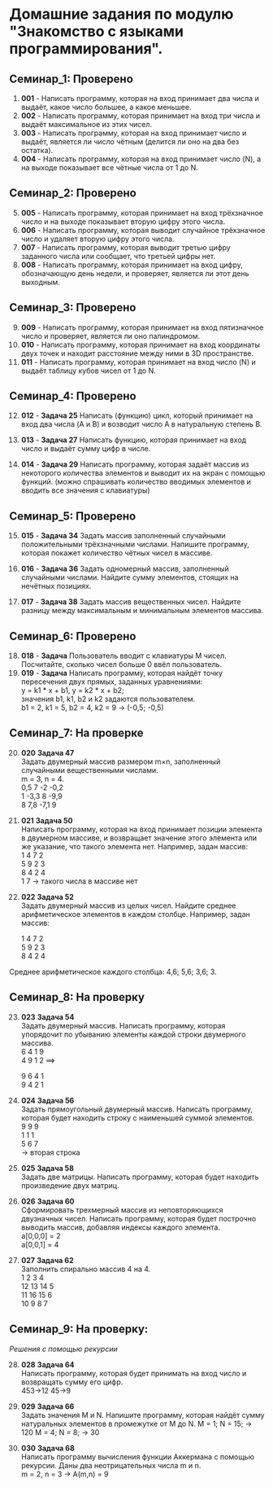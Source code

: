 # Домашние задания по модулю **"Знакомство с языками программирования".**
## Семинар_1: __Проверено__
1. **001** - Написать программу, которая на вход принимает два числа и выдаёт, какое число большее, а какое меньшее.
2. **002** - Написать программу, которая принимает на вход три числа и выдаёт максимальное из этих чисел.
3. **003** - Написать программу, которая на вход принимает число и выдаёт, является ли число чётным (делится ли оно на два без остатка).
4. **004** - Написать программу, которая на вход принимает число (N), а на выходе показывает все чётные числа от 1 до N.

## Семинар_2: __Проверено__

5. **005** - Написать программу, которая принимает на вход трёхзначное число и на выходе показывает вторую цифру этого числа.
6. **006** - Написать программу, которая выводит случайное трёхзначное число и удаляет вторую цифру этого числа.
7. **007** -  Написать программу, которая выводит третью цифру заданного числа или сообщает, что третьей цифры нет.
8. **008** - Написать программу, которая принимает на вход цифру, обозначающую день недели, и проверяет, является ли этот день выходным.

## Семинар_3: __Проверено__

9. **009** - Написать программу, которая принимает на вход пятизначное число и проверяет, является ли оно палиндромом.
10. **010** - Написать программу, которая принимает на вход координаты двух точек и находит расстояние между ними в 3D пространстве.
11. **011** - Написать программу, которая принимает на вход число (N) и выдаёт таблицу кубов чисел от 1 до N.

## Семинар_4: __Проверено__

12. **012** - __Задача 25__ Написать (функцию) цикл, который принимает на вход два числа (A и B) и возводит число A в натуральную степень B.

13. **013** - __Задача 27__ Написать функцию, которая принимает на вход число и выдаёт сумму цифр в числе.

14. **014** - __Задача 29__ Написать программу, которая задаёт массив из некоторого количества элементов и выводит их на экран с помощью функций. (можно спрашивать количество вводимых элементов и вводить все значения с клавиатуры)

## Семинар_5: __Проверено__

15. **015** - __Задача 34__ Задать массив заполненный случайными положительными трёхзначными числами. Напишите программу, которая покажет количество чётных чисел в массиве.

16. **016** - __Задача 36__ Задать одномерный массив, заполненный случайными числами. Найдите сумму элементов, стоящих на нечётных позициях.

17. **017** - __Задача 38__ Задать массив вещественных чисел. Найдите разницу между максимальным и минимальным элементов массива.

## Семинар_6: __Проверено__

18. **018**  - __Задача__  Пользователь вводит с клавиатуры M чисел. Посчитайте, сколько чисел больше 0 ввёл пользователь.
19. **019** - __Задача__  Написать программу, которая найдёт точку пересечения двух прямых, заданных уравнениями:  
y = k1 * x + b1, y = k2 * x + b2;  
значения b1, k1, b2 и k2 задаются пользователем.  
b1 = 2, k1 = 5, b2 = 4, k2 = 9 -> (-0,5; -0,5)

## Семинар_7: __На проверке__

20. **020** __Задача 47__   
Задать двумерный массив размером m×n, заполненный случайными вещественными числами.  
  m = 3, n = 4.   
  0,5  7   -2    -0,2  
  1 -3,3 8 -9,9  
  8 7,8 -7,1 9

21. **021** __Задача 50__   
Написать программу, которая на вход принимает позиции элемента в двумерном массиве, и возвращает значение этого элемента или же указание, что такого элемента нет.
Например, задан массив:  
1 4 7 2  
5 9 2 3  
8 4 2 4   
1 7 -> такого числа в массиве нет
22. **022** __Задача 52__   
Задать двумерный массив из целых чисел. Найдите среднее арифметическое элементов в каждом столбце.
Например, задан массив:
  
    1 4 7 2  
    5 9 2 3  
    8 4 2 4  

Среднее арифметическое каждого столбца: 4,6; 5,6; 3,6; 3.

## Семинар_8: __На проверку__

23. **023** __Задача 54__   
Задать двумерный массив. Написать программу, которая упорядочит по убыванию элементы каждой строки двумерного массива.  
6 4 1 9     
4 9 1 2 ==>  

     9 6 4 1  
     9 4 2 1  

24. **024** __Задача 56__  
 Задать прямоугольный двумерный массив. Написать программу, которая будет находить строку с наименьшей суммой элементов.  
9 9 9  
1 1 1  
5 6 7  
-> вторая строка

25. **025** __Задача 58__   
Задать две матрицы. Написать программу, которая будет находить произведение двух матриц.

26. **026** __Задача 60__  
Сформировать трехмерный массив из неповторяющихся двузначных чисел. Написать программу, которая будет построчно выводить массив, добавляя индексы каждого элемента.  
a[0,0,0] = 2  
a[0,0,1] = 4

27. **027** __Задача 62__   
Заполнить спирально массив 4 на 4.  
 1  2  3  4  
12 13 14  5   
11 16 15  6  
10  9  8  7 

## Семинар_9: __На  проверку:__
_Решения с помощью рекурсии_

28. **028** __Задача 64__  
Написать программу, которая будет принимать на вход число и возвращать сумму его цифр.  
453->12 
45->9

29. **029** __Задача 66__  
Задать значения M и N. Напишите программу, которая найдёт сумму натуральных элементов в промежутке от M до N.
M = 1; N = 15; -> 120
M = 4; N = 8; -> 30

30. **030** __Задача 68__  
Написать программу вычисления функции Аккермана с помощью рекурсии. Даны два неотрицательных числа m и n.  
m = 2, n = 3 -> A(m,n) = 9